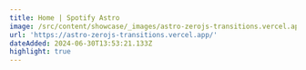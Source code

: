 ```yaml
---
title: Home | Spotify Astro
image: /src/content/showcase/_images/astro-zerojs-transitions.vercel.app.webp
url: 'https://astro-zerojs-transitions.vercel.app/'
dateAdded: 2024-06-30T13:53:21.133Z
highlight: true
---
```


